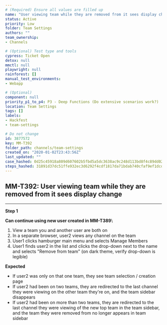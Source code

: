 ```yaml
---
# (Required) Ensure all values are filled up
name: "User viewing team while they are removed from it sees display change"
status: Active
priority: Low
folder: Team Settings
authors: ""
team_ownership: 
- Channels

# (Optional) Test type and tools
cypress: Ticket Open
detox: null
mmctl: null
playwright: null
rainforest: []
manual_test_environments: 
- Webapp

# (Optional)
component: null
priority_p1_to_p4: P3 - Deep Functions (Do extensive scenarios work?)
location: Team Settings
tags: []
labels: 
- Hackfest
- team-settings

# Do not change
id: 3877572
key: MM-T392
folder_path: channels/team-settings
created_on: "2020-01-02T23:43:56Z"
last_updated: ""
case_hashed: 0d25c45918a809d607602b5fbd5a5dc3638ac9c248d113bd8f4c89dd0290f209331248e876ef13d8507a0b64e5400fc7
steps_hashed: 31891d37dc51ffe932ec3d6292f4cdf1817da71bdab740cfaf9ef1dcd669319d329813c350045d3eb912dab52dbc8e7c
---
```


## MM-T392: User viewing team while they are removed from it sees display change

---

**Step 1**

**Can continue using new user created in MM-T389**\\

1. View a team you and another user are both on
2. In a separate browser, user2 views any channel on the team
3. User1 clicks hamburger main menu and selects Manage Members
4. User1 finds user2 in the list and clicks the drop-down next to the name and selects "Remove from team" (on dark theme, verify drop-down is legible)

**Expected**

- If user2 was only on that one team, they see team selection / creation page
- If user2 had been on two teams, they are redirected to the last channel they were viewing on the other team they're on, and the team sidebar disappears
- If user2 had been on more than two teams, they are redirected to the last channel they were viewing of the new top team in the team sidebar, and the team they were removed from no longer appears in team sidebar
